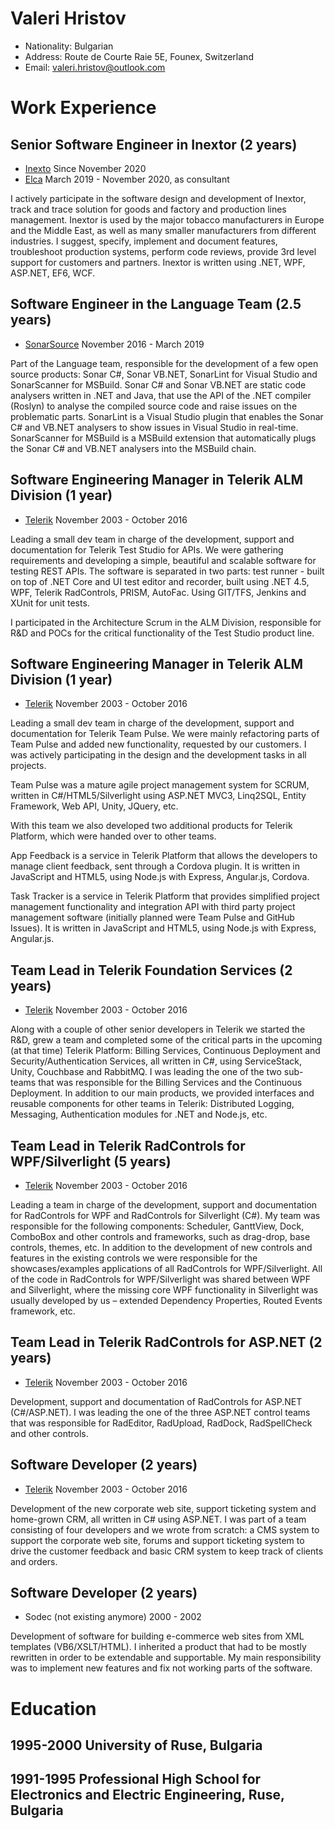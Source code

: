 # Valeri Hristov
- Nationality: Bulgarian
- Address: Route de Courte Raie 5E, Founex, Switzerland
- Email: valeri.hristov@outlook.com

# Work Experience

## Senior Software Engineer in Inextor (2 years)
- [Inexto](http://www.inexto.com) Since November 2020
- [Elca](http://www.elca.ch) March 2019 - November 2020, as consultant

I actively participate in the software design and development of Inextor, track and trace solution for goods and factory and production lines management. Inextor is used by the major tobacco manufacturers in Europe and the Middle East, as well as many smaller manufacturers from different industries. I suggest, specify, implement and document features, troubleshoot production systems, perform code reviews, provide 3rd level support for customers and partners.
Inextor is written using .NET, WPF, ASP.NET, EF6, WCF.

## Software Engineer in the Language Team (2.5 years)
- [SonarSource](http://www.sonarsource.com) November 2016 - March 2019

Part of the Language team, responsible for the development of a few open source products: Sonar C#, Sonar VB.NET, SonarLint for Visual Studio and SonarScanner for MSBuild. Sonar C# and Sonar VB.NET are static code analysers written in .NET and Java, that use the API of the .NET compiler (Roslyn) to analyse the compiled source code and raise issues on the problematic parts. SonarLint is a Visual Studio plugin that enables the Sonar C# and VB.NET analysers to show issues in Visual Studio in real-time. SonarScanner for MSBuild is a MSBuild extension that automatically plugs the Sonar C# and VB.NET analysers into the MSBuild chain. 

## Software Engineering Manager in Telerik ALM Division (1 year)
- [Telerik](http://www.telerik.com) November 2003 - October 2016

Leading a small dev team in charge of the development, support and documentation for Telerik Test Studio for APIs. We were gathering requirements and developing a simple, beautiful and scalable software for testing REST APIs. The software is separated in two parts: test runner - built on top of .NET Core and UI test editor and recorder, built using .NET 4.5, WPF, Telerik RadControls, PRISM, AutoFac. Using GIT/TFS, Jenkins and XUnit for unit tests. 

I participated in the Architecture Scrum in the ALM Division, responsible for R&D and POCs for the critical functionality of the Test Studio product line. 

## Software Engineering Manager in Telerik ALM Division (1 year)
- [Telerik](http://www.telerik.com) November 2003 - October 2016

Leading a small dev team in charge of the development, support and documentation for Telerik Team Pulse. We were mainly refactoring parts of Team Pulse and added new functionality, requested by our customers. I was actively participating in the design and the development tasks in all projects. 

Team Pulse was a mature agile project management system for SCRUM, written in C#/HTML5/Silverlight using ASP.NET MVC3, Linq2SQL, Entity Framework, Web API, Unity, JQuery, etc. 

With this team we also developed two additional products for Telerik Platform, which were handed over to other teams. 

App Feedback is a service in Telerik Platform that allows the developers to manage client feedback, sent through a Cordova plugin. It is written in JavaScript and HTML5, using Node.js with Express, Angular.js, Cordova. 

Task Tracker is a service in Telerik Platform that provides simplified project management functionality and integration API with third party project management software (initially planned were Team Pulse and GitHub Issues). It is written in JavaScript and HTML5, using Node.js with Express, Angular.js. 

## Team Lead in Telerik Foundation Services (2 years)
- [Telerik](http://www.telerik.com) November 2003 - October 2016

Along with a couple of other senior developers in Telerik we started the R&D, grew a team and completed some of the critical parts in the upcoming (at that time) Telerik Platform: Billing Services, Continuous Deployment and Security/Authentication Services, all written in C#, using ServiceStack, Unity, Couchbase and RabbitMQ. I was leading the one of the two sub-teams that was responsible for the Billing Services and the Continuous Deployment. In addition to our main products, we provided interfaces and reusable components for other teams in Telerik: Distributed Logging, Messaging, Authentication modules for .NET and Node.js, etc. 

## Team Lead in Telerik RadControls for WPF/Silverlight (5 years)
- [Telerik](http://www.telerik.com) November 2003 - October 2016

Leading a team in charge of the development, support and documentation for RadControls for WPF and RadControls for Silverlight (C#). My team was responsible for the following components: Scheduler, GanttView, Dock, ComboBox and other controls and frameworks, such as drag-drop, base controls, themes, etc. In addition to the development of new controls and features in the existing controls we were responsible for the showcases/examples applications of all RadControls for WPF/Silverlight. All of the code in RadControls for WPF/Silverlight was shared between WPF and Silverlight, where the missing core WPF functionality in Silverlight was usually developed by us – extended Dependency Properties, Routed Events framework, etc. 

## Team Lead in Telerik RadControls for ASP.NET (2 years)
- [Telerik](http://www.telerik.com) November 2003 - October 2016

Development, support and documentation of RadControls for ASP.NET (C#/ASP.NET). I was leading the one of the three ASP.NET control teams that was responsible for RadEditor, RadUpload, RadDock, RadSpellCheck and other controls. 

## Software Developer (2 years)
- [Telerik](http://www.telerik.com) November 2003 - October 2016

Development of the new corporate web site, support ticketing system and home-grown CRM, all written in C# using ASP.NET. I was part of a team consisting of four developers and we wrote from scratch: a CMS system to support the corporate web site, forums and support ticketing system to drive the customer feedback and basic CRM system to keep track of clients and orders. 

## Software Developer (2 years)
- Sodec (not existing anymore) 2000 - 2002

Development of software for building e-commerce web sites from XML templates (VB6/XSLT/HTML). I inherited a product that had to be mostly rewritten in order to be extendable and supportable. My main responsibility was to implement new features and fix not working parts of the software. 

# Education

## 1995-2000 University of Ruse, Bulgaria

## 1991-1995 Professional High School for Electronics and Electric Engineering, Ruse, Bulgaria





